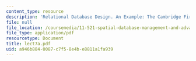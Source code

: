 ```yaml
---
content_type: resource
description: 'Relational Database Design. An Example: The Cambridge Fire Department'
file: null
file_location: /coursemedia/11-521-spatial-database-management-and-advanced-geographic-information-systems-spring-2003/a946b8840087c7f58e4be8811a1fa939_lect7a.pdf
file_type: application/pdf
resourcetype: Document
title: lect7a.pdf
uid: a946b884-0087-c7f5-8e4b-e8811a1fa939
---
```

